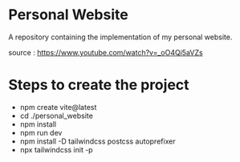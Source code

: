 # Personal Website

A repository containing the implementation of my personal website.

source : https://www.youtube.com/watch?v=_oO4Qi5aVZs

# Steps to create the project

- npm create vite@latest
- cd ./personal_website
- npm install
- npm run dev
- npm install -D tailwindcss postcss autoprefixer
- npx tailwindcss init -p

